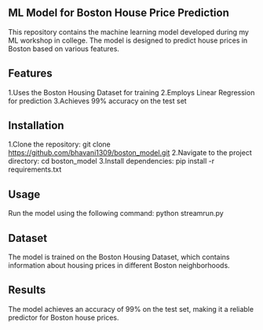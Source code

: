 ## ML Model for Boston House Price Prediction
This repository contains the machine learning model developed during my ML workshop in college. The model is designed to predict house prices in Boston based on various features.

## Features
1.Uses the Boston Housing Dataset for training
2.Employs Linear Regression for prediction
3.Achieves 99% accuracy on the test set

## Installation
1.Clone the repository:
  git clone https://github.com/bhavani1309/boston_model.git
2.Navigate to the project directory:
  cd boston_model
3.Install dependencies:
  pip install -r requirements.txt

## Usage
Run the model using the following command:
python streamrun.py

## Dataset
The model is trained on the Boston Housing Dataset, which contains information about housing prices in different Boston neighborhoods.

## Results
The model achieves an accuracy of 99% on the test set, making it a reliable predictor for Boston house prices.


